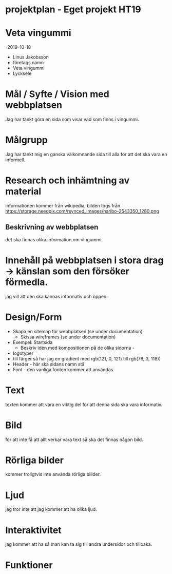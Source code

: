 # projektplan - Eget projekt HT19

# Veta vingummi
-2019-10-18
- Linus Jakobsson
- företags namn
- Veta vingummi
- Lycksele

# Mål / Syfte / Vision med webbplatsen
Jag har tänkt göra en sida som visar vad som finns i vingummi.
# Målgrupp
Jag har tänkt mig en ganska välkomnande sida till alla för att det ska vara en informell.
# Research och inhämtning av material
informationen kommer från wikipedia, bilden togs från https://storage.needpix.com/rsynced_images/haribo-2543350_1280.png
## Beskrivning av webbplatsen
det ska finnas olika information om vingummi.
# Innehåll på webbplatsen i stora drag -> känslan som den försöker förmedla.
jag vill att den ska kännas informativ och öppen.
# Design/Form
* Skapa en sitemap för webbplatsen (se under documentation)
    * Skissa wireframes (se under documentation)
* Exempel: Startsida
    * Beskriv idén med kompositionen på de olika sidorna - 
* logotyper 
* till färger så har jag en gradient med rgb(121, 0, 121) till rgb(78, 3, 118))
* Header - här ska sidans namn stå
* Font - den vanliga fonten kommer att användas

# Text
texten kommer att vara en viktig del för att denna sida ska vara informativ.
# Bild
för att inte få att allt verkar vara text så ska det finnas någon bild.
# Rörliga bilder
kommer troligtvis inte använda rörliga billder.
# Ljud
jag tror inte att jag kommer att ha olika ljud.
# Interaktivitet
jag kommer att ha så man kan ta sig till andra undersidor och tillbaka.
# Funktioner
